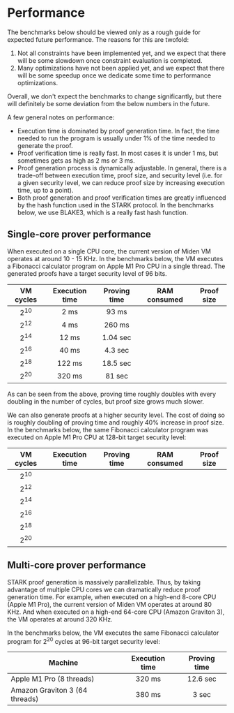 # Performance
The benchmarks below should be viewed only as a rough guide for expected future performance. The reasons for this are twofold:
1. Not all constraints have been implemented yet, and we expect that there will be some slowdown once constraint evaluation is completed.
2. Many optimizations have not been applied yet, and we expect that there will be some speedup once we dedicate some time to performance optimizations.

Overall, we don't expect the benchmarks to change significantly, but there will definitely be some deviation from the below numbers in the future.

A few general notes on performance:

* Execution time is dominated by proof generation time. In fact, the time needed to run the program is usually under 1% of the time needed to generate the proof.
* Proof verification time is really fast. In most cases it is under 1 ms, but sometimes gets as high as 2 ms or 3 ms.
* Proof generation process is dynamically adjustable. In general, there is a trade-off between execution time, proof size, and security level (i.e. for a given security level, we can reduce proof size by increasing execution time, up to a point).
* Both proof generation and proof verification times are greatly influenced by the hash function used in the STARK protocol. In the benchmarks below, we use BLAKE3, which is a really fast hash function.

## Single-core prover performance
When executed on a single CPU core, the current version of Miden VM operates at around 10 - 15 KHz. In the benchmarks below, the VM executes a Fibonacci calculator program on Apple M1 Pro CPU in a single thread. The generated proofs have a target security level of 96 bits.

| VM cycles       | Execution time | Proving time | RAM consumed  | Proof size |
| :-------------: | :------------: | :----------: | ------------- | ---------- |
| 2<sup>10</sup>  |  2 ms          | 93 ms        |
| 2<sup>12</sup>  |  4 ms          | 260 ms       |
| 2<sup>14</sup>  |  12 ms         | 1.04 sec     |
| 2<sup>16</sup>  |  40 ms         | 4.3 sec      |
| 2<sup>18</sup>  |  122 ms        | 18.5 sec     |
| 2<sup>20</sup>  |  320 ms        | 81 sec       |

As can be seen from the above, proving time roughly doubles with every doubling in the number of cycles, but proof size grows much slower.

We can also generate proofs at a higher security level. The cost of doing so is roughly doubling of proving time and roughly 40% increase in proof size. In the benchmarks below, the same Fibonacci calculator program was executed on Apple M1 Pro CPU at 128-bit target security level:

| VM cycles       | Execution time | Proving time | RAM consumed  | Proof size |
| :-------------: | -------------- | ------------ | ------------- | ---------- |
| 2<sup>10</sup>  |
| 2<sup>12</sup>  |
| 2<sup>14</sup>  |
| 2<sup>16</sup>  |
| 2<sup>18</sup>  |
| 2<sup>20</sup>  |

## Multi-core prover performance
STARK proof generation is massively parallelizable. Thus, by taking advantage of multiple CPU cores we can dramatically reduce proof generation time. For example, when executed on a high-end 8-core CPU (Apple M1 Pro), the current version of Miden VM operates at around 80 KHz. And when executed on a high-end 64-core CPU (Amazon Graviton 3), the VM operates at around 320 KHz.

In the benchmarks below, the VM executes the same Fibonacci calculator program for 2<sup>20</sup> cycles at 96-bit target security level:

| Machine                        | Execution time | Proving time |
| ------------------------------ | :------------: | :----------: |
| Apple M1 Pro (8 threads)       | 320 ms         | 12.6 sec     |
| Amazon Graviton 3 (64 threads) | 380 ms         | 3 sec        |